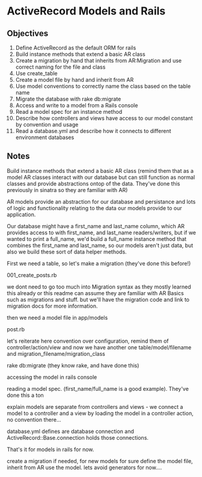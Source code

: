 # ActiveRecord Models and Rails

## Objectives

1. Define ActiveRecord as the default ORM for rails
2. Build instance methods that extend a basic AR class
3. Create a migration by hand that inherits from AR:Migration and use correct naming for the file and class 
4. Use create_table
5. Create a model file by hand and inherit from AR
6. Use model conventions to correctly name the class based on the table name
7. Migrate the database with rake db:migrate
8. Access and write to a model from a Rails console
9. Read a model spec for an instance method
10. Describe how controllers and views have access to our model constant by convention and usage 
11. Read a database.yml and describe how it connects to different environment databases


## Notes

Build instance methods that extend a basic AR class (remind them that as a model AR classes interact with our database but can still function as normal classes and provide abstractions ontop of the data. They've done this previously in sinatra so they are familiar with AR)

AR models provide an abstraction for our database and persistance and lots of logic and functionality relating to the data our models provide to our application.

Our database might have a first_name and last_name column, which AR provides access to with first_name, and last_name readers/writers, but if we wanted to print a full_name, we'd build a full_name instance method that combines the first_name and last_name, so our models aren't just data, but also we build these sort of data helper methods.

First we need a table, so let's make a migration (they've done this before!)

001_create_posts.rb

we dont need to go too much into Migration syntax as they mostly learned this already or this readme can assume they are familiar with AR Basics such as migrations and stuff. but we'll have the migration code and link to migration docs for more information.

then we need a model file in app/models

post.rb

let's reiterate here convention over configuration, remind them of controller/action/view and now we have another one table/model/filename and migration_filename/migration_class

rake db:migrate (they know rake, and have done this)

accessing the model in rails console

reading a model spec. (first_name/full_name is a good example). They've done this a ton

explain models are separate from controllers and views - we connect a model to a controller and a view by loading the model in a controller action, no convention there...

database.yml defines are database connection and ActiveRecord::Base.connection holds those connections.

That's it for models in rails for now.

create a migration if needed, for new models for sure
define the model file, inherit from AR
use the model.
lets avoid generators for now....
